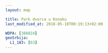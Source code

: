 ```yaml
---
layout: map

title: Park dvorca u Konaku
last_modified_at: 2018-05-18T00:19:13+02:00

WDPA: [388824]
geoSrbija:
  L1_183: [63]
---
```

